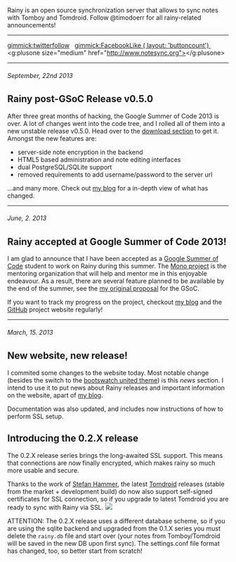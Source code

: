 Rainy is an open source synchronization server that allows to sync notes with Tomboy and Tomdroid.
Follow @timodoerr for all rainy-related announcements!
* * *
[gimmick:twitterfollow](@timodoerr) &nbsp; [gimmick:FacebookLike ( layout: 'buttoncount') ](http://www.facebook.com/pages/Rainy-note-sync-server-for-Tomboy/116321368557123) &nbsp; <script type="text/javascript" src="https://apis.google.com/js/plusone.js"></script> <g:plusone size="medium" href="http://www.notesync.org"></g:plusone>
* * *

###### September, 22nd 2013
## Rainy post-GSoC Release v0.5.0

After three great months of hacking, the Google Summer of Code 2013 is over. A lot of changes went into the code tree, and I rolled all of them into a new unstable release v0.5.0. Head over to the [download section](DOWNLOAD.md) to get it. Amongst the new features are:

  * server-side note encryption in the backend
  * HTML5 based administration and note editing interfaces
  * dual PostgreSQL/SQLite support
  * removed requirements to add username/password to the server url

...and many more. Check out [my blog][myblog] for a in-depth view of what has changed.

- - -

###### June, 2. 2013
## Rainy accepted at Google Summer of Code 2013!

I am glad to announce that I have been accepted as a [Google Summer of Code][gsoc] student to work on Rainy during this summer. The [Mono project][monoproject] is the mentoring organization that will help and mentor me in this enjoyable endeavour. As a result, there are several feature planned to be available by the end of the summer, see the [my original proposal][proposal] for the GSoC.

If you want to track my progress on the project, checkout [my blog][myblog] and the [GitHub][github-rainy] project website regularly!


  [myblog]: http://exceptionrethrown.wordpress.com
  [gsoc]: https://developers.google.com/open-source/soc/
  [proposal]: http://www.google-melange.com/gsoc/project/google/gsoc2013/dynalon/27001
  [monoproject]: http://mono-project.com
  [github-rainy]: httpw://github.com/Dynalon/Rainy

- - -

###### March, 15. 2013
## New website, new release!

I commited some changes to the website today. Most notable change (besides the switch to the [bootswatch united theme][united]) is this _news_ section. I intend to use it to put news about Rainy releases and important information on the website, apart of [my blog][blog].

Documentation was also updated, and includes now instructions of how to perform SSL setup.

## Introducing the 0.2.X release

The 0.2.X release series brings the long-awaited SSL support. This means that connections are now finally encrypted, which makes rainy so much more usable and secure.

Thanks to the work of [Stefan Hammer][stefan], the latest [Tomdroid][tomdroid] releases (stable from the market + development build) do now also support self-signed certificates for SSL connection, so if you upgrade to latest Tomdroid you are ready to sync with Rainy via SSL.
[![](http://launchpadlibrarian.net/79043149/icon-64.png)](https://launchpad.net/tomdroid)

ATTENTION: The 0.2.X release uses a different database scheme, so if you are using the sqlite backend and upgraded from the 0.1.X series you must delete the `rainy.db` file and start over (your notes from Tomboy/Tomdroid will be saved in the new DB upon first sync). The settings.conf file format has changed, too, so better start from scratch!


[united]: http://bootswatch.com/
[blog]: http://exceptionrethrown.wordpress.com/
[stefan]: https://plus.google.com/107845688101586158412
[tomdroid]: https://launchpad.net/tomdroid
